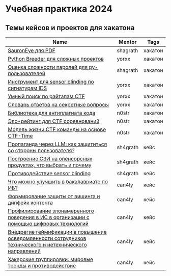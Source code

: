 # Учебная практика 2024

## Темы кейсов и проектов для хакатона

|Name|Mentor|Tags                                         |
|----|------|---------------------------------------------|
|[SauronEye для PDF](./tracks/SauronEye%20%20c1283.md)|shagrath|хакатон                                      |
|[Python Breeder для сложных проектов](./tracks/breeder.md)|yorxx|хакатон                                         |
|[Оценка сложности паролей для ру-пользователей](./tracks/passwords.md)|shagrath|хакатон                                         |
|[Инструмент для sensor blinding по сигнатурам IDS](./tracks/sensor-blinding.md)|yorxx|хакатон                                         |
|[Умный поиск по райтапам CTF](./tracks/ctf-writeup-search.md)|yorxx|хакатон                                         |
|[Словарь ответов на секретные вопросы](./tracks/secret_questions.md)|yorxx|хакатон                                         |
|[Библиотека для антиплагиата кода](./tracks/antiplagiat.md)|n0str|хакатон                                         |
|[Эло-рейтинг для CTF соревнований](./tracks/elo.md)|n0str|хакатон                                         |
|[Модель жизни CTF команды на основе CTF-Time](./tracks/ctf-lifecycle.md)|n0str|хакатон                                         |
|[Пропаганда через LLM: как защититься со стороны пользователя?](./tracks/llm-propaganda.md)|sh4grath|кейс                                         |
|[Построение СЗИ на опенсорсных продуктах, что выбрать и почему](./tracks/open-source-defense.md)|sh4grath|кейс                                         |
|[Противодействие sensor blinding](./tracks/defence-sensor-blinding.md)|sh4grath|кейс                                         |
|[Что можно улучшить в бакалавриате по ИБ?](./tracks/bachelor-improvement.md)|can4ly|кейс|
|[Формирование защиты от вишинга и дипфейк контента](./tracks/vishing-deepfake.md)|can4ly|кейс|
|[Профилирование злонамеренного поведения в ИС в организации с помощью цифровых технологий](./tracks/profiling.md)|can4ly|кейс|
|[Внедрегие геймификации в повышение осведомленности сотрудников технического и нетехнического направлений](./tracks/gamification.md)|can4ly|кейс|
|[Хакерские группировки: мировые тренды и противодействие](./tracks/hacker-groups.md)|can4ly|кейс|
